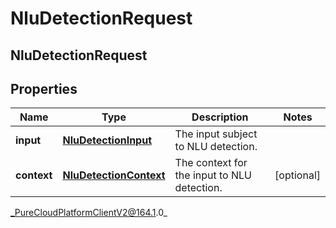 # NluDetectionRequest

## NluDetectionRequest

## Properties

|Name | Type | Description | Notes|
|------------ | ------------- | ------------- | -------------|
| **input** | [**NluDetectionInput**](NluDetectionInput) | The input subject to NLU detection. | |
| **context** | [**NluDetectionContext**](NluDetectionContext) | The context for the input to NLU detection. | [optional] |



_PureCloudPlatformClientV2@164.1.0_
